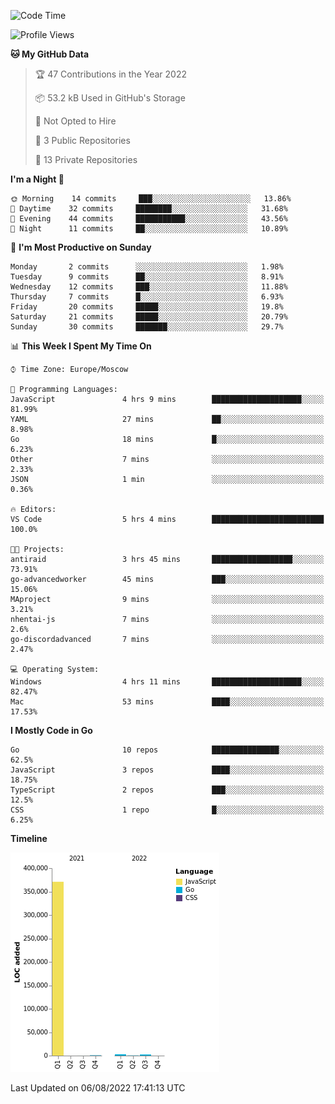 <!--START_SECTION:waka-->
![Code Time](http://img.shields.io/badge/Code%20Time-398%20hrs%2053%20mins-blue)

![Profile Views](http://img.shields.io/badge/Profile%20Views-0-blue)

**🐱 My GitHub Data** 

> 🏆 47 Contributions in the Year 2022
 > 
> 📦 53.2 kB Used in GitHub's Storage 
 > 
> 🚫 Not Opted to Hire
 > 
> 📜 3 Public Repositories 
 > 
> 🔑 13 Private Repositories  
 > 
**I'm a Night 🦉** 

```text
🌞 Morning    14 commits     ███░░░░░░░░░░░░░░░░░░░░░░   13.86% 
🌆 Daytime    32 commits     ████████░░░░░░░░░░░░░░░░░   31.68% 
🌃 Evening    44 commits     ███████████░░░░░░░░░░░░░░   43.56% 
🌙 Night      11 commits     ██░░░░░░░░░░░░░░░░░░░░░░░   10.89%

```
📅 **I'm Most Productive on Sunday** 

```text
Monday       2 commits      ░░░░░░░░░░░░░░░░░░░░░░░░░   1.98% 
Tuesday      9 commits      ██░░░░░░░░░░░░░░░░░░░░░░░   8.91% 
Wednesday    12 commits     ███░░░░░░░░░░░░░░░░░░░░░░   11.88% 
Thursday     7 commits      █░░░░░░░░░░░░░░░░░░░░░░░░   6.93% 
Friday       20 commits     █████░░░░░░░░░░░░░░░░░░░░   19.8% 
Saturday     21 commits     █████░░░░░░░░░░░░░░░░░░░░   20.79% 
Sunday       30 commits     ███████░░░░░░░░░░░░░░░░░░   29.7%

```


📊 **This Week I Spent My Time On** 

```text
⌚︎ Time Zone: Europe/Moscow

💬 Programming Languages: 
JavaScript               4 hrs 9 mins        ████████████████████░░░░░   81.99% 
YAML                     27 mins             ██░░░░░░░░░░░░░░░░░░░░░░░   8.98% 
Go                       18 mins             █░░░░░░░░░░░░░░░░░░░░░░░░   6.23% 
Other                    7 mins              ░░░░░░░░░░░░░░░░░░░░░░░░░   2.33% 
JSON                     1 min               ░░░░░░░░░░░░░░░░░░░░░░░░░   0.36%

🔥 Editors: 
VS Code                  5 hrs 4 mins        █████████████████████████   100.0%

🐱‍💻 Projects: 
antiraid                 3 hrs 45 mins       ██████████████████░░░░░░░   73.91% 
go-advancedworker        45 mins             ███░░░░░░░░░░░░░░░░░░░░░░   15.06% 
MAproject                9 mins              ░░░░░░░░░░░░░░░░░░░░░░░░░   3.21% 
nhentai-js               7 mins              ░░░░░░░░░░░░░░░░░░░░░░░░░   2.6% 
go-discordadvanced       7 mins              ░░░░░░░░░░░░░░░░░░░░░░░░░   2.47%

💻 Operating System: 
Windows                  4 hrs 11 mins       ████████████████████░░░░░   82.47% 
Mac                      53 mins             ████░░░░░░░░░░░░░░░░░░░░░   17.53%

```

**I Mostly Code in Go** 

```text
Go                       10 repos            ███████████████░░░░░░░░░░   62.5% 
JavaScript               3 repos             ████░░░░░░░░░░░░░░░░░░░░░   18.75% 
TypeScript               2 repos             ███░░░░░░░░░░░░░░░░░░░░░░   12.5% 
CSS                      1 repo              █░░░░░░░░░░░░░░░░░░░░░░░░   6.25%

```


**Timeline**

![Chart not found](https://raw.githubusercontent.com/jeezft/jeezft/main/charts/bar_graph.png) 


 Last Updated on 06/08/2022 17:41:13 UTC
<!--END_SECTION:waka-->
